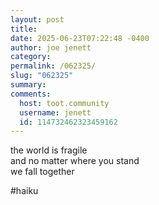 ```yaml
---
layout: post
title: 
date: 2025-06-23T07:22:48 -0400
author: joe jenett
category: 
permalink: /062325/
slug: "062325"
summary:
comments:
  host: toot.community
  username: jenett
  id: 114732462323459162
---
```

<p class="onepoint4rem">
the world is fragile<br>
and no matter where you stand<br>
we fall together
</p>
<p>
#haiku 
</p>
<a href="https://brid.gy/publish/mastodon"></a>